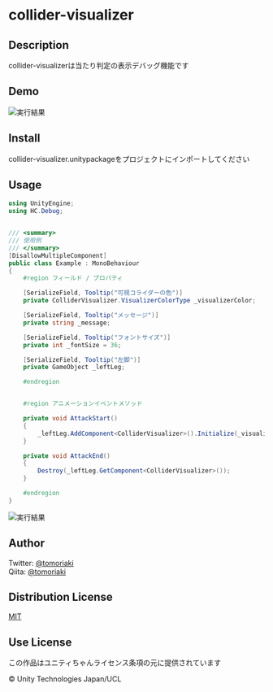 # collider-visualizer

## Description

collider-visualizerは当たり判定の表示デバッグ機能です

## Demo

![実行結果](https://github.com/tomoriaki/collider-visualizer/blob/readme_images/Images/ss1.gif)

## Install

collider-visualizer.unitypackageをプロジェクトにインポートしてください

## Usage

```csharp
using UnityEngine;
using HC.Debug;


/// <summary>
/// 使用例
/// </summary>
[DisallowMultipleComponent]
public class Example : MonoBehaviour
{
    #region フィールド / プロパティ

    [SerializeField, Tooltip("可視コライダーの色")]
    private ColliderVisualizer.VisualizerColorType _visualizerColor;

    [SerializeField, Tooltip("メッセージ")]
    private string _message;

    [SerializeField, Tooltip("フォントサイズ")]
    private int _fontSize = 36;

    [SerializeField, Tooltip("左脚")]
    private GameObject _leftLeg;

    #endregion


    #region アニメーションイベントメソッド

    private void AttackStart()
    {
        _leftLeg.AddComponent<ColliderVisualizer>().Initialize(_visualizerColor, _message, _fontSize);
    }

    private void AttackEnd()
    {
        Destroy(_leftLeg.GetComponent<ColliderVisualizer>());
    }

    #endregion
}
```

![実行結果](https://github.com/tomoriaki/collider-visualizer/blob/readme_images/Images/ss1.gif)

## Author

Twitter: [@tomoriaki](https://twitter.com/tomoriaki)  
Qiita: [@tomoriaki](https://qiita.com/tomoriaki)

## Distribution License

[MIT](https://github.com/tomoriaki/collider-visualizer/blob/master/LICENSE)

## Use License

この作品はユニティちゃんライセンス条項の元に提供されています

© Unity Technologies Japan/UCL
